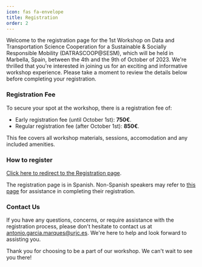```yaml
---
icon: fas fa-envelope
title: Registration
order: 2
---
```


Welcome to the registration page for the 1st Workshop on Data and Transportation Science Cooperation for a Sustainable & Socially Responsible Mobility (DATRASCOOP@SESM), which will be held in Marbella, Spain, between the 4th and the 9th of October of 2023. We're thrilled that you're interested in joining us for an exciting and informative workshop experience. Please take a moment to review the details below before completing your registration.

### Registration Fee

To secure your spot at the workshop, there is a registration fee of:

- Early registration fee (until October 1st): **750€**.
- Regular registration fee (after October 1st): **850€**.

This fee covers all workshop materials, sessions, accomodation and any included amenities.

### How to register

[Click here to redirect to the Registration page](https://www.aviationgroup.es/finalizar-compra/?add-to-cart=4969).

The registration page is in Spanish. Non-Spanish speakers may refer to [this page](https://dssp-lab.github.io/workshop_datrascoop/help_registration.html) for assistance  in completing their registration.

### Contact Us

If you have any questions, concerns, or require assistance with the registration process, please don't hesitate to contact us at [antonio.garcia.marques@urjc.es](mailto:antonio.garcia.marques@urjc.es). We're here to help and look forward to assisting you.

Thank you for choosing to be a part of our workshop. We can't wait to see you there!
